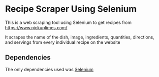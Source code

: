 # Recipe Scraper Using Selenium

This is a web scraping tool using Selenium to get recipes from https://www.pickuplimes.com/

It scrapes the name of the dish, image, ingredients, quantities, directions, and servings from every individual recipe on the website

## Dependencies

The only dependencies used was [Selenium](https://www.selenium.dev/)
